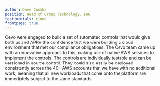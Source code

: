 ```yaml
---
author: Dave Coombs
position: Head of Group Technology, IAG
testimonials: cloud
frontpage: true
---
```

Cevo were engaged to build a set of automated controls that would give both us and APRA the confidence that we were building a cloud environment that met our compliance obligations. The Cevo team came up with an innovative approach to this, making use of native AWS services to implement the controls. The controls are individually testable and can be versioned in source control. They could also easily be deployed consistently across the 40+ AWS accounts that we have with no additional work, meaning that all new workloads that come onto the platform are immediately subject to the same standards.
  
  
